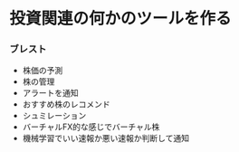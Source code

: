 # 投資関連の何かのツールを作る

### ブレスト
- 株価の予測
- 株の管理
- アラートを通知
- おすすめ株のレコメンド
- シュミレーション
- バーチャルFX的な感じでバーチャル株
- 機械学習でいい速報か悪い速報か判断して通知
